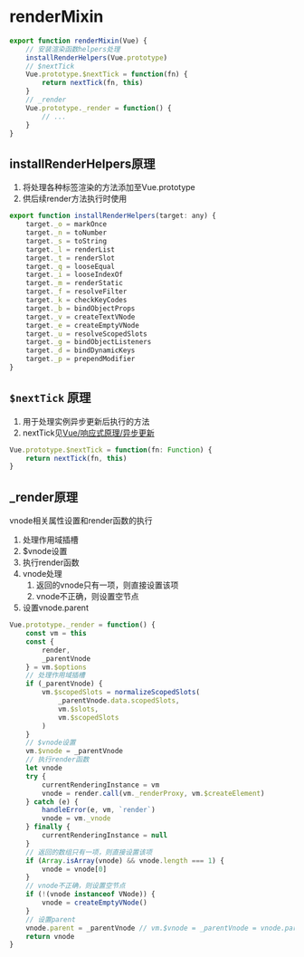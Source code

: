 # renderMixin

```js
export function renderMixin(Vue) {
    // 安装渲染函数helpers处理
    installRenderHelpers(Vue.prototype)
    // $nextTick
    Vue.prototype.$nextTick = function(fn) {
        return nextTick(fn, this)
    }
    // _render
    Vue.prototype._render = function() {
        // ...
    }
}
```

## installRenderHelpers原理

1. 将处理各种标签渲染的方法添加至Vue.prototype
2. 供后续render方法执行时使用

```js
export function installRenderHelpers(target: any) {
    target._o = markOnce
    target._n = toNumber
    target._s = toString
    target._l = renderList
    target._t = renderSlot
    target._q = looseEqual
    target._i = looseIndexOf
    target._m = renderStatic
    target._f = resolveFilter
    target._k = checkKeyCodes
    target._b = bindObjectProps
    target._v = createTextVNode
    target._e = createEmptyVNode
    target._u = resolveScopedSlots
    target._g = bindObjectListeners
    target._d = bindDynamicKeys
    target._p = prependModifier
}
```

## `$nextTick` 原理

1. 用于处理实例异步更新后执行的方法
2. nextTick见[Vue/响应式原理/异步更新](../02-响应式原理/04-异步更新.md)

```js
Vue.prototype.$nextTick = function(fn: Function) {
    return nextTick(fn, this)
}
```

## _render原理

vnode相关属性设置和render函数的执行
1. 处理作用域插槽
2. $vnode设置
3. 执行render函数
4. vnode处理
   1. 返回的vnode只有一项，则直接设置该项
   2. vnode不正确，则设置空节点
5. 设置vnode.parent

```js
Vue.prototype._render = function() {
    const vm = this
    const {
        render,
        _parentVnode
    } = vm.$options
    // 处理作用域插槽
    if (_parentVnode) {
        vm.$scopedSlots = normalizeScopedSlots(
            _parentVnode.data.scopedSlots,
            vm.$slots,
            vm.$scopedSlots
        )
    }
    // $vnode设置
    vm.$vnode = _parentVnode
    // 执行render函数
    let vnode
    try {
        currentRenderingInstance = vm
        vnode = render.call(vm._renderProxy, vm.$createElement)
    } catch (e) {
        handleError(e, vm, `render`)
        vnode = vm._vnode
    } finally {
        currentRenderingInstance = null
    }
    // 返回的数组只有一项，则直接设置该项
    if (Array.isArray(vnode) && vnode.length === 1) {
        vnode = vnode[0]
    }
    // vnode不正确，则设置空节点
    if (!(vnode instanceof VNode)) {
        vnode = createEmptyVNode()
    }
    // 设置parent
    vnode.parent = _parentVnode // vm.$vnode = _parentVnode = vnode.parent
    return vnode
}
```
